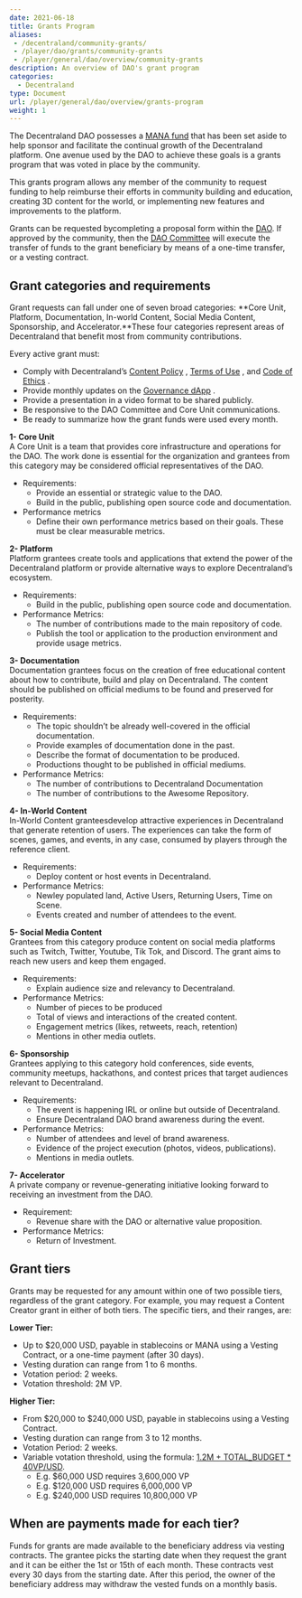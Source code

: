 ```yaml
---
date: 2021-06-18
title: Grants Program
aliases:
 - /decentraland/community-grants/
 - /player/dao/grants/community-grants
 - /player/general/dao/overview/community-grants
description: An overview of DAO's grant program
categories:
  - Decentraland
type: Document
url: /player/general/dao/overview/grants-program
weight: 1
---
```



The Decentraland DAO possesses a [ MANA fund](https://docs.decentraland.org/player/general/dao/overview/the-dao-fund/)  that has been set aside to help sponsor and facilitate the continual growth of the Decentraland platform. One avenue used by the DAO to achieve these goals is a grants program that was voted in place by the community.

This grants program allows any member of the community to request funding to help reimburse their efforts in community building and education, creating 3D content for the world, or implementing new features and improvements to the platform.

Grants can be requested bycompleting a proposal form within the [ DAO](https://governance.decentraland.org/). If approved by the community, then the [ DAO Committee](https://docs.decentraland.org/player/general/dao/overview/how-does-the-dao-work/#dao-committee)  will execute the transfer of funds to the grant beneficiary by means of a one-time transfer, or a vesting contract.

## Grant categories and requirements

Grant requests can fall under one of seven broad categories: **Core Unit, Platform, Documentation, In-world Content, Social Media Content, Sponsorship, and Accelerator.**These four categories represent areas of Decentraland that benefit most from community contributions.

Every active grant must:
* Comply with Decentraland’s  [Content Policy](https://decentraland.org/content) ,  [Terms of Use](https://decentraland.org/terms) , and  [Code of Ethics](https://decentraland.org/ethics) .
* Provide monthly updates on the  [Governance dApp](https://governance.decentraland.org/) .
* Provide a presentation in a video format to be shared publicly.
* Be responsive to the DAO Committee and Core Unit communications.
* Be ready to summarize how the grant funds were used every month.

**1- Core Unit**  
A Core Unit is a team that provides core infrastructure and operations for the DAO. The work done is essential for the organization and grantees from this category may be considered official representatives of the DAO.
* Requirements:
	* Provide an essential or strategic value to the DAO.
	* Build in the public, publishing open source code and documentation.
* Performance metrics
	* Define their own performance metrics based on their goals. These must be clear measurable metrics.

**2- Platform**  
Platform grantees create tools and applications that extend the power of the Decentraland platform or provide alternative ways to explore Decentraland’s ecosystem.
* Requirements:
	* Build in the public, publishing open source code and documentation.
* Performance Metrics:
	* The number of contributions made to the main repository of code.
	* Publish the tool or application to the production environment and provide usage metrics.

**3- Documentation**  
Documentation grantees focus on the creation of free educational content about how to contribute, build and play on Decentraland. The content should be published on official mediums to be found and preserved for posterity.
* Requirements:
	* The topic shouldn’t be already well-covered in the official documentation.
	* Provide examples of documentation done in the past.
	* Describe the format of documentation to be produced.
	* Productions thought to be published in official mediums.
* Performance Metrics:
	* The number of contributions to Decentraland Documentation
	* The number of contributions to the Awesome Repository.

**4- In-World Content**  
In-World Content granteesdevelop attractive experiences in Decentraland that generate retention of users. The experiences can take the form of scenes, games, and events, in any case, consumed by players through the reference client.
* Requirements:
	* Deploy content or host events in Decentraland.
* Performance Metrics:
	* Newley populated land, Active Users, Returning Users, Time on Scene.
	* Events created and number of attendees to the event.
	
**5- Social Media Content**  
Grantees from this category produce content on social media platforms such as Twitch, Twitter, Youtube, Tik Tok, and Discord. The grant aims to reach new users and keep them engaged.
* Requirements:
	* Explain audience size and relevancy to Decentraland.
* Performance Metrics:
	* Number of pieces to be produced
	* Total of views and interactions of the created content.
	* Engagement metrics (likes, retweets, reach, retention)
	* Mentions in other media outlets.
	
**6- Sponsorship**  
Grantees applying to this category hold conferences, side events, community meetups, hackathons, and contest prices that target audiences relevant to Decentraland.
* Requirements:
	* The event is happening IRL or online but outside of Decentraland.
	* Ensure Decentraland DAO brand awareness during the event.
* Performance Metrics:
	* Number of attendees and level of brand awareness.
	* Evidence of the project execution (photos, videos, publications).
	* Mentions in media outlets.
	
**7- Accelerator**  
A private company or revenue-generating initiative looking forward to receiving an investment from the DAO.
* Requirement:
	* Revenue share with the DAO or alternative value proposition.
* Performance Metrics:
	* Return of Investment.

## Grant tiers

Grants may be requested for any amount within one of two possible tiers, regardless of the grant category. For example, you may request a Content Creator grant in either of both tiers.
The specific tiers, and their ranges, are:

**Lower Tier:**  
* Up to $20,000 USD, payable in stablecoins or MANA using a Vesting Contract, or a one-time payment (after 30 days).
* Vesting duration can range from 1 to 6 months.
* Votation period: 2 weeks.
* Votation threshold: 2M VP.

**Higher Tier:**  
* From $20,000 to $240,000 USD, payable in stablecoins using a Vesting Contract.
* Vesting duration can range from 3 to 12 months.
* Votation Period: 2 weeks.
* Variable votation threshold, using the formula: [1.2M + TOTAL_BUDGET * 40VP/USD](https://docs.google.com/spreadsheets/d/1VAVGZYbhV98hHxc2M39d-6XqeVG8ov2kvS9Yaxp0TyY/edit#gid=1241323121).
	* E.g. $60,000 USD requires 3,600,000 VP
	* E.g. $120,000 USD requires 6,000,000 VP
	* E.g. $240,000 USD requires 10,800,000 VP

## When are payments made for each tier? 
Funds for grants are made available to the beneficiary address via vesting contracts. The grantee picks the starting date when they request the grant and it can be either the 1st or 15th of each month. These contracts vest every 30 days from the starting date. After this period, the owner of the beneficiary address may withdraw the vested funds on a monthly basis.
